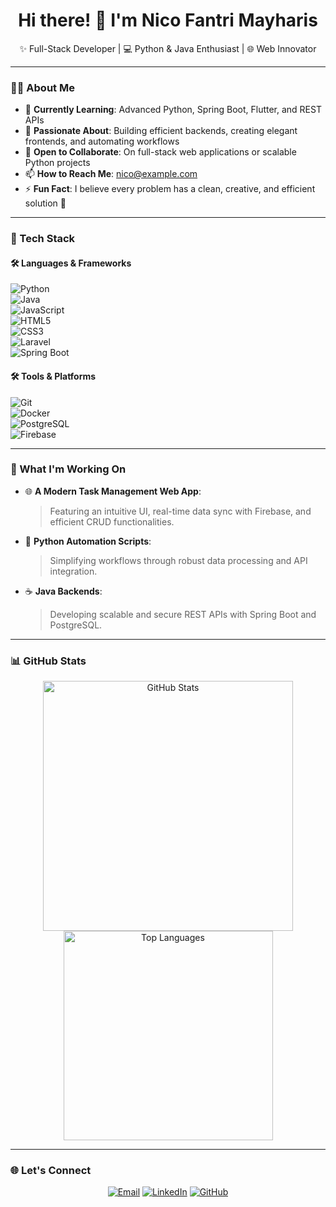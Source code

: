 <h1 align="center">Hi there! 👋 I'm Nico Fantri Mayharis</h1>  
<p align="center">  
✨ Full-Stack Developer | 💻 Python & Java Enthusiast | 🌐 Web Innovator  
</p>  

---

### 👨‍💻 About Me  
- 🌱 **Currently Learning**: Advanced Python, Spring Boot, Flutter, and REST APIs  
- 👀 **Passionate About**: Building efficient backends, creating elegant frontends, and automating workflows  
- 💞️ **Open to Collaborate**: On full-stack web applications or scalable Python projects  
- 📫 **How to Reach Me**: [nico@example.com](mailto:nico@example.com)  
- ⚡ **Fun Fact**: I believe every problem has a clean, creative, and efficient solution 🎯  

---

### 🔧 Tech Stack  

#### 🛠 Languages & Frameworks  
![Python](https://img.shields.io/badge/Python-3776AB?style=for-the-badge&logo=python&logoColor=white)  
![Java](https://img.shields.io/badge/Java-007396?style=for-the-badge&logo=java&logoColor=white)  
![JavaScript](https://img.shields.io/badge/JavaScript-F7DF1E?style=for-the-badge&logo=javascript&logoColor=black)  
![HTML5](https://img.shields.io/badge/HTML5-E34F26?style=for-the-badge&logo=html5&logoColor=white)  
![CSS3](https://img.shields.io/badge/CSS3-1572B6?style=for-the-badge&logo=css3&logoColor=white)  
![Laravel](https://img.shields.io/badge/Laravel-FF2D20?style=for-the-badge&logo=laravel&logoColor=white)  
![Spring Boot](https://img.shields.io/badge/Spring%20Boot-6DB33F?style=for-the-badge&logo=spring-boot&logoColor=white)  

#### 🛠 Tools & Platforms  
![Git](https://img.shields.io/badge/Git-F05032?style=for-the-badge&logo=git&logoColor=white)  
![Docker](https://img.shields.io/badge/Docker-2496ED?style=for-the-badge&logo=docker&logoColor=white)  
![PostgreSQL](https://img.shields.io/badge/PostgreSQL-4169E1?style=for-the-badge&logo=postgresql&logoColor=white)  
![Firebase](https://img.shields.io/badge/Firebase-FFCA28?style=for-the-badge&logo=firebase&logoColor=black)  

---

### 🚀 What I'm Working On  
- 🌐 **A Modern Task Management Web App**:  
  > Featuring an intuitive UI, real-time data sync with Firebase, and efficient CRUD functionalities.  
- 🐍 **Python Automation Scripts**:  
  > Simplifying workflows through robust data processing and API integration.  
- ☕ **Java Backends**:  
  > Developing scalable and secure REST APIs with Spring Boot and PostgreSQL.

---

### 📊 GitHub Stats  
<p align="center">  
<img src="https://github-readme-stats.vercel.app/api?username=NicoFantri&show_icons=true&theme=radical" alt="GitHub Stats" width="400"/>  
<img src="https://github-readme-stats.vercel.app/api/top-langs/?username=NicoFantri&layout=compact&theme=radical" alt="Top Languages" width="335"/>  
</p>  

---

### 🌐 Let's Connect  
<p align="center">  
<a href="mailto:nico@example.com"><img src="https://img.shields.io/badge/Email-D14836?style=for-the-badge&logo=gmail&logoColor=white" alt="Email"></a>  
<a href="https://www.linkedin.com/in/your-profile"><img src="https://img.shields.io/badge/LinkedIn-0077B5?style=for-the-badge&logo=linkedin&logoColor=white" alt="LinkedIn"></a>  
<a href="https://github.com/NicoFantri"><img src="https://img.shields.io/badge/GitHub-100000?style=for-the-badge&logo=github&logoColor=white" alt="GitHub"></a>  
</p>  
